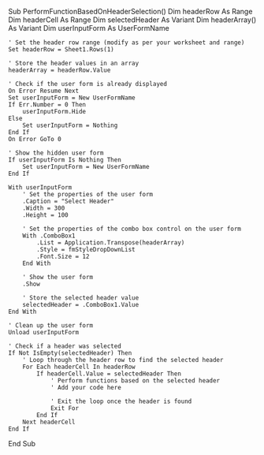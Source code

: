 Sub PerformFunctionBasedOnHeaderSelection()
    Dim headerRow As Range
    Dim headerCell As Range
    Dim selectedHeader As Variant
    Dim headerArray() As Variant
    Dim userInputForm As UserFormName
    
    ' Set the header row range (modify as per your worksheet and range)
    Set headerRow = Sheet1.Rows(1)
    
    ' Store the header values in an array
    headerArray = headerRow.Value
    
    ' Check if the user form is already displayed
    On Error Resume Next
    Set userInputForm = New UserFormName
    If Err.Number = 0 Then
        userInputForm.Hide
    Else
        Set userInputForm = Nothing
    End If
    On Error GoTo 0
    
    ' Show the hidden user form
    If userInputForm Is Nothing Then
        Set userInputForm = New UserFormName
    End If
    
    With userInputForm
        ' Set the properties of the user form
        .Caption = "Select Header"
        .Width = 300
        .Height = 100
        
        ' Set the properties of the combo box control on the user form
        With .ComboBox1
            .List = Application.Transpose(headerArray)
            .Style = fmStyleDropDownList
            .Font.Size = 12
        End With
        
        ' Show the user form
        .Show
        
        ' Store the selected header value
        selectedHeader = .ComboBox1.Value
    End With
    
    ' Clean up the user form
    Unload userInputForm
    
    ' Check if a header was selected
    If Not IsEmpty(selectedHeader) Then
        ' Loop through the header row to find the selected header
        For Each headerCell In headerRow
            If headerCell.Value = selectedHeader Then
                ' Perform functions based on the selected header
                ' Add your code here
                
                ' Exit the loop once the header is found
                Exit For
            End If
        Next headerCell
    End If
End Sub
